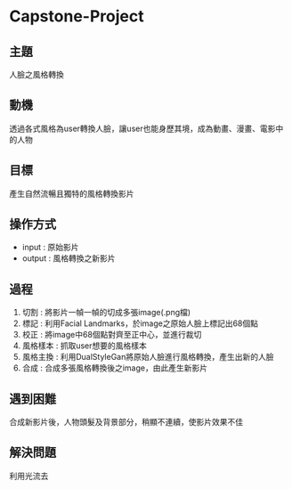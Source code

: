 # Capstone-Project
## 主題
人臉之風格轉換

## 動機
透過各式風格為user轉換人臉，讓user也能身歷其境，成為動畫、漫畫、電影中的人物

## 目標
產生自然流暢且獨特的風格轉換影片

## 操作方式
- input : 原始影片 
- output : 風格轉換之新影片 

## 過程 
1. 切割 : 將影片一幀一幀的切成多張image(.png檔)
2. 標記 : 利用Facial Landmarks，於image之原始人臉上標記出68個點
3. 校正 : 將image中68個點對齊至正中心，並進行裁切
4. 風格樣本 : 抓取user想要的風格樣本
5. 風格主換 : 利用DualStyleGan將原始人臉進行風格轉換，產生出新的人臉
6. 合成 : 合成多張風格轉換後之image，由此產生新影片

## 遇到困難
合成新影片後，人物頭髮及背景部分，稍顯不連續，使影片效果不佳
## 解決問題
利用光流去
